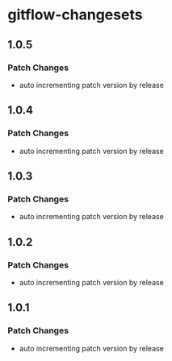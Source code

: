 # gitflow-changesets

## 1.0.5

### Patch Changes

- auto incrementing patch version by release

## 1.0.4

### Patch Changes

- auto incrementing patch version by release

## 1.0.3

### Patch Changes

- auto incrementing patch version by release

## 1.0.2

### Patch Changes

- auto incrementing patch version by release

## 1.0.1

### Patch Changes

- auto incrementing patch version by release
